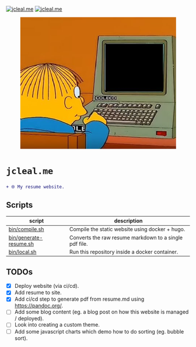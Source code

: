 <!-- markdownlint-disable MD041 MD010 -->
[![jcleal.me](https://github.com/jmpa-io/jcleal.me/actions/workflows/cicd.yml/badge.svg)](https://github.com/jmpa-io/jcleal.me/actions/workflows/cicd.yml)
[![jcleal.me](https://github.com/jmpa-io/jcleal.me/actions/workflows/README.yml/badge.svg)](https://github.com/jmpa-io/jcleal.me/actions/workflows/README.yml)

<p align="center">
  <img src="img/logo.png"/>
</p>

# `jcleal.me`

```diff
+ 🌐 My resume website.
```

## Scripts

script|description
---|---
[bin/compile.sh](bin/compile.sh) | Compile the static website using docker + hugo.
[bin/generate-resume.sh](bin/generate-resume.sh) | Converts the raw resume markdown to a single pdf file.
[bin/local.sh](bin/local.sh) | Run this repository inside a docker container.


## TODOs

* [x] Deploy website (via ci/cd).
* [x] Add resume to site.
* [x] Add ci/cd step to generate pdf from resume.md using https://pandoc.org/.
* [ ] Add some blog content (eg. a blog post on how this website is managed / deployed).
* [ ] Look into creating a custom theme.
* [ ] Add some javascript charts which demo how to do sorting (eg. bubble sort).
